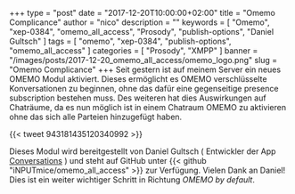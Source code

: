 +++
type = "post"
date = "2017-12-20T10:00:00+02:00"
title = "Omemo Complicance"
author = "nico"
description = ""
keywords = [ "Omemo", "xep-0384", "omemo_all_access", "Prosody", "publish-options", "Daniel Gultsch" ]
tags = [
	"omemo",
	"xep-0384",
	"publish-options",
	"omemo_all_access"
]
categories = [ "Prosody", "XMPP" ]
banner = "/images/posts/2017-12-20_omemo_all_access/omemo_logo.png"
slug = "Omemo Complicance"
+++
Seit gestern ist auf meinem Server ein neues OMEMO Modul aktiviert. Dieses ermöglicht es OMEMO verschlüsselte Konversationen zu beginnen, ohne das dafür eine gegenseitige presence subscription bestehen muss. Des weiteren hat dies Auswirkungen auf Chaträume, da es nun möglich ist in einem Chatraum OMEMO zu aktivieren ohne das sich alle Parteien hinzugefügt haben.

{{< tweet 943181435120340992 >}}

Dieses Modul wird bereitgestellt von Daniel Gultsch ( Entwickler der App [Conversations](https://conversations.im/) ) und steht auf GitHub unter {{< github "iNPUTmice/omemo_all_access" >}} zur Verfügung. Vielen Dank an Daniel! Dies ist ein weiter wichtiger Schritt in Richtung *OMEMO by default*.
